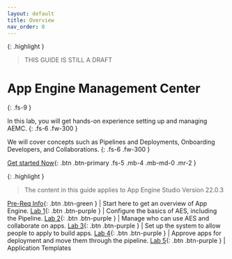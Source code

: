 ```yaml
---
layout: default
title: Overview
nav_order: 0
---
```


{: .highlight }
> THIS GUIDE IS STILL A DRAFT

# App Engine Management Center
{: .fs-9 }

In this lab, you will get hands-on experience setting up and managing AEMC.
{: .fs-6 .fw-300 }

We will cover concepts such as Pipelines and Deployments, Onboarding Developers, and Collaborations.
{: .fs-6 .fw-300 }

[Get started Now][getStarted]{: .btn .btn-primary .fs-5 .mb-4 .mb-md-0 .mr-2 }

{: .highlight }
> The content in this guide applies to App Engine Studio Version 22.0.3

[Pre-Req Info][PreReqInfo]{: .btn .btn-green } | Start here to get an overview of App Engine.
[Lab 1][Lab1]{: .btn .btn-purple } | Configure the basics of AES, including the Pipeline. 
[Lab 2][Lab2]{: .btn .btn-purple } | Manage who can use AES and collaborate on apps. 
[Lab 3][Lab3]{: .btn .btn-purple } | Set up the system to allow people to apply to build apps. 
[Lab 4][Lab4]{: .btn .btn-purple } | Approve apps for deployment and move them through the pipeline. 
[Lab 5][Lab5]{: .btn .btn-purple } | Application Templates


[PreReqInfo]: /pre_req_info/
[Lab1]: /lab_1_install/
[Lab2]: /lab_2_Manage_Access/
[Lab3]: /lab_3_Manage_App_Intake/
[Lab4]: /lab_4_Manage_App_Deployment/
[Lab5]: /lab_5_Bonus_Info/


[getStarted]: /lab_0_pre_req_info/